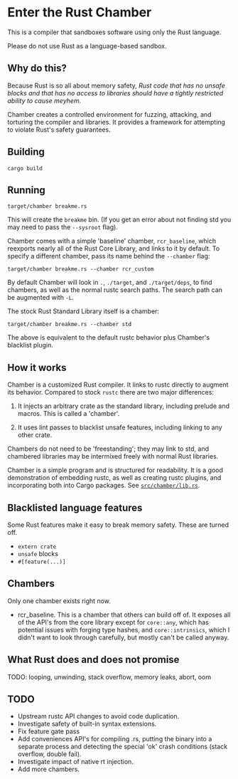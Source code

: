 # Enter the Rust Chamber

This is a compiler that sandboxes software using only the Rust language.

Please do not use Rust as a language-based sandbox.


## Why do this?

Because Rust is so all about memory safety,
*Rust code that has no unsafe blocks and that has no access to libraries
should have a tightly restricted ability to cause meyhem.*

Chamber creates a controlled environment for fuzzing, attacking, and torturing the compiler and libraries.
It provides a framework for attempting to violate Rust's safety guarantees.


## Building

`cargo build`


## Running

```
target/chamber breakme.rs
```

This will create the `breakme` bin. (If you get an error about not finding std
you may need to pass the `--sysroot` flag).

Chamber comes with a simple 'baseline' chamber, `rcr_baseline`,
which reexports nearly all of the Rust Core Library,
and links to it by default.
To specify a different chamber,
pass its name behind the `--chamber` flag:

```
target/chamber breakme.rs --chamber rcr_custom
```

By default Chamber will look in `.`, `./target`, and `./target/deps`,
to find chambers, as well as the normal rustc search paths.
The search path can be augmented with `-L`.

The stock Rust Standard Library itself is a chamber:

```
target/chamber breakme.rs --chamber std
```

The above is equivalent to the default rustc behavior plus Chamber's blacklist plugin.


## How it works

Chamber is a customized Rust compiler.
It links to rustc directly to augment its behavior.
Compared to stock `rustc` there are two major differences:

1. It injects an arbitrary crate as the standard library, including
   prelude and macros. This is called a 'chamber'.

2. It uses lint passes to blacklist unsafe features, including
   linking to any other crate.

Chambers do not need to be 'freestanding';
they may link to std,
and chambered libraries may be intermixed freely with normal Rust libraries.

Chamber is a simple program and is structured for readability.
It is a good demonstration of embedding rustc, as well as creating rustc plugins,
and incorporating both into Cargo packages.
See [`src/chamber/lib.rs`](src/chamber/lib.rs).


## Blacklisted language features

Some Rust features make it easy to break memory safety.
These are turned off.

* `extern crate`
* `unsafe` blocks
* `#[feature(...)]`


## Chambers

Only one chamber exists right now.

* rcr_baseline. This is a chamber that others can build off of. It
  exposes all of the API's from the core library except for
  `core::any`, which has potential issues with forging type hashes,
  and `core::intrinsics`, which I didn't want to look through
  carefully, but mostly can't be called anyway.


## What Rust does and does not promise

TODO: looping, unwinding, stack overflow, memory leaks, abort, oom


## TODO

* Upstream rustc API changes to avoid code duplication.
* Investigate safety of built-in syntax extensions.
* Fix feature gate pass
* Add conveniences API's for compiling .rs, putting the binary into a
  separate process and detecting the special 'ok' crash conditions
  (stack overflow, double fail).
* Investigate impact of native rt injection.
* Add more chambers.
